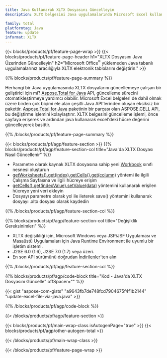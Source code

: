 ```yaml
---
title: Java Kullanarak XLTX Dosyasını Güncelleyin
description: XLTX belgesini Java uygulamalarında Microsoft Excel kullanmadan değiştirin. Java'da excel dosyasını yazmanın ve düzenlemenin en hızlı yolu için kodu optimize edin.

family: total
platformtag: Java
feature: update
informat: XLTX
---
```

{{< blocks/products/pf/feature-page-wrap >}}
{{< blocks/products/pf/feature-page-header h1="XLTX Dosyasını Java Üzerinden Güncelleyin" h2="Microsoft Office<sup>&reg;</sup> yüklemeden Java tabanlı uygulamalarınız aracılığıyla XLTX elektronik tablolarını değiştirin." >}}

{{% blocks/products/pf/feature-page-summary %}}

Herhangi bir Java uygulamasında XLTX dosyalarını güncellemeye çalışan bir geliştirici için mi? [Aspose.Total for Java](https://products.aspose.com/total/java/) API, güncelleme sürecini otomatikleştirmeye yardımcı olabilir. Microsoft Excel belgeleri de dahil olmak üzere birden çok biçimi ele alan çeşitli Java API'lerinden oluşan eksiksiz bir pakettir. [Aspose.Total for Java](https://products.aspose.com/total/java/) paketinin bir parçası olan ASPOSE.CELL API, bu değiştirme işlemini kolaylaştırır. XLTX belgesini güncelleme işlemi, önce sayfaya erişerek ve ardından java kullanarak excel'deki hücre değerini güncelleyerek basittir.

{{% /blocks/products/pf/feature-page-summary %}}

{{< blocks/products/pf/agp/feature-section >}}
{{% blocks/products/pf/agp/feature-section-col title="Java'da XLTX Dosyası Nasıl Güncellenir" %}}

- Parametre olarak kaynak XLTX dosyasına sahip yeni [Workbook](https://reference.aspose.com/cells/java/com.aspose.cells/Workbook) sınıfı nesnesi oluşturun
- [getWorksheets().get(index).getCells().get(column)](https://reference.aspose.com/cells/java/com.aspose.cells/cells#Item%20(int)) yöntemi ile ilgili Çalışma Sayfasına ve ilgili hücreye erişim
- [getCells().get(indexValue).setValue(data)](https://reference.aspose.com/cells/java/com.aspose.cells/cell#Value) yöntemini kullanarak erişilen hücreye yeni veri ekleyin
- Dosyayı parametre olarak yol ile ileterek save() yöntemini kullanarak dosyayı .xltx dosyası olarak kaydedin

{{% /blocks/products/pf/agp/feature-section-col %}}

{{% blocks/products/pf/agp/feature-section-col title="Değişiklik Gereksinimleri" %}}

- XLTX değişikliği için, Microsoft Windows veya JSP/JSF Uygulaması ve Masaüstü Uygulamaları için Java Runtime Environment ile uyumlu bir işletim sistemi.
- J2SE 6.0 (1.6), J2SE 7.0 (1.7) veya üzeri.
- En son API sürümünü doğrudan [İndirilenler](https://docs.aspose.com/cells/java/installation/)'ten alın

{{% /blocks/products/pf/agp/feature-section-col %}}

{{% blocks/products/pf/agp/code-block title="Kod - Java'da XLTX Dosyasını Güncelle" offSpacer="" %}}

{{< gist "aspose-com-gists" "a9643fb7de748fcd7904675f4f1b2144" "update-excel-file-via-java.java" >}}

{{% /blocks/products/pf/agp/code-block %}}

{{< /blocks/products/pf/agp/feature-section >}}

{{< blocks/products/pf/main-wrap-class isAutogenPage="true" >}}
{{< blocks/products/pf/agp/other-autogen-total >}}
 
{{< /blocks/products/pf/main-wrap-class >}}

{{< /blocks/products/pf/feature-page-wrap >}}